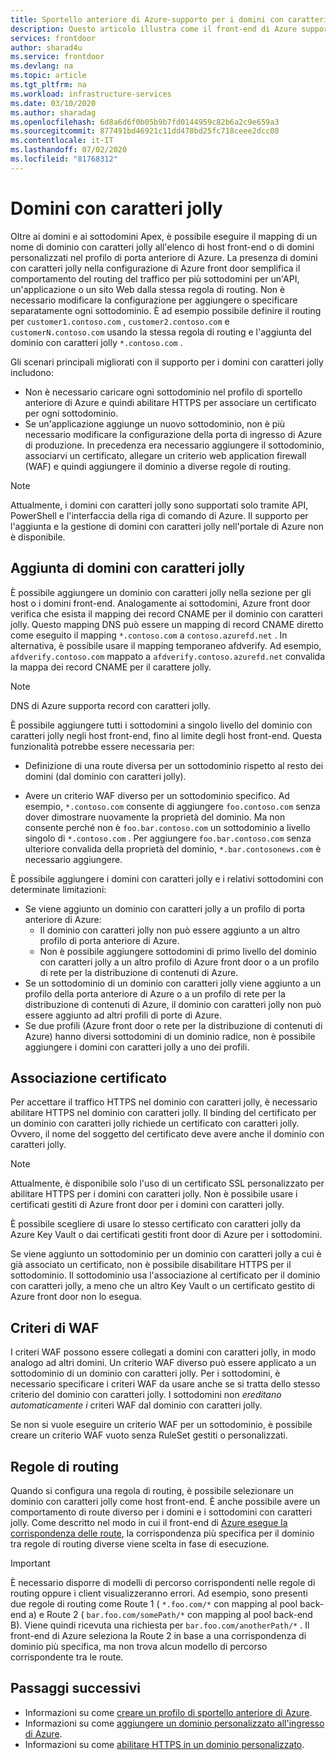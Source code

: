 ```yaml
---
title: Sportello anteriore di Azure-supporto per i domini con caratteri jolly
description: Questo articolo illustra come il front-end di Azure supporta il mapping e la gestione di domini con caratteri jolly nell'elenco dei domini personalizzati.
services: frontdoor
author: sharad4u
ms.service: frontdoor
ms.devlang: na
ms.topic: article
ms.tgt_pltfrm: na
ms.workload: infrastructure-services
ms.date: 03/10/2020
ms.author: sharadag
ms.openlocfilehash: 6d8a6d6f0b05b9b7fd0144959c82b6a2c9e659a3
ms.sourcegitcommit: 877491bd46921c11dd478bd25fc718ceee2dcc08
ms.contentlocale: it-IT
ms.lasthandoff: 07/02/2020
ms.locfileid: "81768312"
---
```

# <a name="wildcard-domains"></a>Domini con caratteri jolly

Oltre ai domini e ai sottodomini Apex, è possibile eseguire il mapping di un nome di dominio con caratteri jolly all'elenco di host front-end o di domini personalizzati nel profilo di porta anteriore di Azure. La presenza di domini con caratteri jolly nella configurazione di Azure front door semplifica il comportamento del routing del traffico per più sottodomini per un'API, un'applicazione o un sito Web dalla stessa regola di routing. Non è necessario modificare la configurazione per aggiungere o specificare separatamente ogni sottodominio. È ad esempio possibile definire il routing per `customer1.contoso.com` , `customer2.contoso.com` e `customerN.contoso.com` usando la stessa regola di routing e l'aggiunta del dominio con caratteri jolly `*.contoso.com` .

Gli scenari principali migliorati con il supporto per i domini con caratteri jolly includono:

- Non è necessario caricare ogni sottodominio nel profilo di sportello anteriore di Azure e quindi abilitare HTTPS per associare un certificato per ogni sottodominio.
- Se un'applicazione aggiunge un nuovo sottodominio, non è più necessario modificare la configurazione della porta di ingresso di Azure di produzione. In precedenza era necessario aggiungere il sottodominio, associarvi un certificato, allegare un criterio web application firewall (WAF) e quindi aggiungere il dominio a diverse regole di routing.

> [!NOTE]
> Attualmente, i domini con caratteri jolly sono supportati solo tramite API, PowerShell e l'interfaccia della riga di comando di Azure. Il supporto per l'aggiunta e la gestione di domini con caratteri jolly nell'portale di Azure non è disponibile.

## <a name="adding-wildcard-domains"></a>Aggiunta di domini con caratteri jolly

È possibile aggiungere un dominio con caratteri jolly nella sezione per gli host o i domini front-end. Analogamente ai sottodomini, Azure front door verifica che esista il mapping dei record CNAME per il dominio con caratteri jolly. Questo mapping DNS può essere un mapping di record CNAME diretto come eseguito il mapping `*.contoso.com` a `contoso.azurefd.net` . In alternativa, è possibile usare il mapping temporaneo afdverify. Ad esempio, `afdverify.contoso.com` mappato a `afdverify.contoso.azurefd.net` convalida la mappa dei record CNAME per il carattere jolly.

> [!NOTE]
> DNS di Azure supporta record con caratteri jolly.

È possibile aggiungere tutti i sottodomini a singolo livello del dominio con caratteri jolly negli host front-end, fino al limite degli host front-end. Questa funzionalità potrebbe essere necessaria per:

- Definizione di una route diversa per un sottodominio rispetto al resto dei domini (dal dominio con caratteri jolly).

- Avere un criterio WAF diverso per un sottodominio specifico. Ad esempio, `*.contoso.com` consente di aggiungere `foo.contoso.com` senza dover dimostrare nuovamente la proprietà del dominio. Ma non consente perché non è `foo.bar.contoso.com` un sottodominio a livello singolo di `*.contoso.com` . Per aggiungere `foo.bar.contoso.com` senza ulteriore convalida della proprietà del dominio, `*.bar.contosonews.com` è necessario aggiungere.

È possibile aggiungere i domini con caratteri jolly e i relativi sottodomini con determinate limitazioni:

- Se viene aggiunto un dominio con caratteri jolly a un profilo di porta anteriore di Azure:
  - Il dominio con caratteri jolly non può essere aggiunto a un altro profilo di porta anteriore di Azure.
  - Non è possibile aggiungere sottodomini di primo livello del dominio con caratteri jolly a un altro profilo di Azure front door o a un profilo di rete per la distribuzione di contenuti di Azure.
- Se un sottodominio di un dominio con caratteri jolly viene aggiunto a un profilo della porta anteriore di Azure o a un profilo di rete per la distribuzione di contenuti di Azure, il dominio con caratteri jolly non può essere aggiunto ad altri profili di porte di Azure.
- Se due profili (Azure front door o rete per la distribuzione di contenuti di Azure) hanno diversi sottodomini di un dominio radice, non è possibile aggiungere i domini con caratteri jolly a uno dei profili.

## <a name="certificate-binding"></a>Associazione certificato

Per accettare il traffico HTTPS nel dominio con caratteri jolly, è necessario abilitare HTTPS nel dominio con caratteri jolly. Il binding del certificato per un dominio con caratteri jolly richiede un certificato con caratteri jolly. Ovvero, il nome del soggetto del certificato deve avere anche il dominio con caratteri jolly.

> [!NOTE]
> Attualmente, è disponibile solo l'uso di un certificato SSL personalizzato per abilitare HTTPS per i domini con caratteri jolly. Non è possibile usare i certificati gestiti di Azure front door per i domini con caratteri jolly.

È possibile scegliere di usare lo stesso certificato con caratteri jolly da Azure Key Vault o dai certificati gestiti front door di Azure per i sottodomini.

Se viene aggiunto un sottodominio per un dominio con caratteri jolly a cui è già associato un certificato, non è possibile disabilitare HTTPS per il sottodominio. Il sottodominio usa l'associazione al certificato per il dominio con caratteri jolly, a meno che un altro Key Vault o un certificato gestito di Azure front door non lo esegua.

## <a name="waf-policies"></a>Criteri di WAF

I criteri WAF possono essere collegati a domini con caratteri jolly, in modo analogo ad altri domini. Un criterio WAF diverso può essere applicato a un sottodominio di un dominio con caratteri jolly. Per i sottodomini, è necessario specificare i criteri WAF da usare anche se si tratta dello stesso criterio del dominio con caratteri jolly. I sottodomini non *ereditano automaticamente i* criteri WAF dal dominio con caratteri jolly.

Se non si vuole eseguire un criterio WAF per un sottodominio, è possibile creare un criterio WAF vuoto senza RuleSet gestiti o personalizzati.

## <a name="routing-rules"></a>Regole di routing

Quando si configura una regola di routing, è possibile selezionare un dominio con caratteri jolly come host front-end. È anche possibile avere un comportamento di route diverso per i domini e i sottodomini con caratteri jolly. Come descritto nel modo in cui il front-end di [Azure esegue la corrispondenza delle route](front-door-route-matching.md), la corrispondenza più specifica per il dominio tra regole di routing diverse viene scelta in fase di esecuzione.

> [!IMPORTANT]
> È necessario disporre di modelli di percorso corrispondenti nelle regole di routing oppure i client visualizzeranno errori. Ad esempio, sono presenti due regole di routing come Route 1 ( `*.foo.com/*` con mapping al pool back-end a) e Route 2 ( `bar.foo.com/somePath/*` con mapping al pool back-end B). Viene quindi ricevuta una richiesta per `bar.foo.com/anotherPath/*` . Il front-end di Azure seleziona la Route 2 in base a una corrispondenza di dominio più specifica, ma non trova alcun modello di percorso corrispondente tra le route.

## <a name="next-steps"></a>Passaggi successivi

- Informazioni su come [creare un profilo di sportello anteriore di Azure](quickstart-create-front-door.md).
- Informazioni su come [aggiungere un dominio personalizzato all'ingresso di Azure](front-door-custom-domain.md).
- Informazioni su come [abilitare HTTPS in un dominio personalizzato](front-door-custom-domain-https.md).
